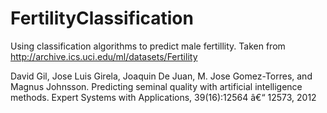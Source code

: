 # FertilityClassification
Using classification algorithms to predict male fertillity.
Taken from
http://archive.ics.uci.edu/ml/datasets/Fertility

David Gil, Jose Luis Girela, Joaquin De Juan, M. Jose Gomez-Torres, and
Magnus Johnsson. Predicting seminal quality with artificial intelligence
methods. Expert Systems with Applications, 39(16):12564 â€“ 12573, 2012
